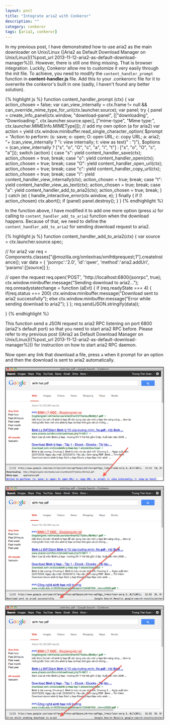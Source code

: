 ```yaml
---
layout: post
title: "Integrate aria2 with Conkeror"
description: ""
category: conkeror
tags: [aria2, conkeror]
---
```



In my previous post, I have demonstrated how to use aria2 as the main downloader
on Unix/Linux
([Aria2 as Default Download Manager on Unix/Linux]({%post_url 2013-11-12-aria2-as-default-download-manager%})).
However, there is still one thing missing. That is browser integration. Luckily,
Conkeror allow me to customize it very easily through the init file. To achieve,
you need to modify the `content_handler_prompt` function in
**content-handler.js** file. Add this to your .conkerorrc file for it to
overwrite the conkeror's built in one (sadly, I haven't found any better
solution).

{% highlight js %}
function content_handler_prompt (ctx) {
  var action_chosen = false;
  var can_view_internally = ctx.frame != null &&
    can_override_mime_type_for_uri(ctx.launcher.source);
  var panel;
  try {
    panel = create_info_panel(ctx.window, "download-panel",
                              [["downloading", "Downloading:", ctx.launcher.source.spec],
                               ["mime-type", "Mime type:", ctx.launcher.MIMEInfo.MIMEType]]);
    // add my own option (a for aria2)
    var action = yield ctx.window.minibuffer.read_single_character_option(
      $prompt = "Action to perform: (s: save; o: open; O: open URL; c: copy URL; a: aria2; "+
        (can_view_internally ? "i: view internally; t: view as text)" : ")"),
      $options = (can_view_internally ? ["s", "o", "O", "c", "a", "i", "t"] : ["s", "o", "O", "c", "a"]));
    switch (action) {
    case "s":
      yield content_handler_save(ctx);
      action_chosen = true;
      break;
    case "o":
      yield content_handler_open(ctx);
      action_chosen = true;
      break;
    case "O":
      yield content_handler_open_url(ctx);
      action_chosen = true;
      break;
    case "c":
      yield content_handler_copy_url(ctx);
      action_chosen = true;
      break;
    case "i":
      yield content_handler_view_internally(ctx);
      action_chosen = true;
      break;
    case "t":
      yield content_handler_view_as_text(ctx);
      action_chosen = true;
      break;
    case "a":
      yield content_handler_add_to_aria2(ctx);
      action_chosen = true;
      break;
    }
  } catch (e) {
    handle_interactive_error(ctx.window, e);
  } finally {
    if (! action_chosen)
      ctx.abort();
    if (panel)
      panel.destroy();
  }
}
{% endhighlight %}

<!-- more -->

In the function above, I have modified it to add one more option (press `a`)
for calling to `content_handler_add_to_aria2` function when the download
happens. Because of that, we need to define the `content_handler_add_to_aria2`
for sending download request to aria2.

{% highlight js %}
function content_handler_add_to_aria2(ctx) {
  var source = ctx.launcher.source.spec;

  // for aria2
  var req = Components.classes["@mozilla.org/xmlextras/xmlhttprequest;1"].createInstance();
  var data = {
    'jsonrpc':'2.0',
    'id':'qwer',
    'method':'aria2.addUri',
    'params':[[source]]
  };

  // open the request
  req.open('POST', "http://localhost:6800/jsonrpc", true);
  ctx.window.minibuffer.message("Sending download to aria2...");
  req.onreadystatechange = function (aEvt) {
    if (req.readyState === 4) {
      if(req.status === 200)
        ctx.window.minibuffer.message("Download sent to aria2 successfully");
      else
        ctx.window.minibuffer.message("Error while sending download to aria2");
    }
  };
  req.send(JSON.stringify(data));
  
}
{% endhighlight %}

This function send a JSON request to aria2 RPC listening on port 6800 (aria2's
default port) so that you need to start aria2 RPC before. Please refer to my
previous post
([Aria2 as Default Download Manager on Unix/Linux]({%post_url 2013-11-12-aria2-as-default-download-manager%}))
for instruction on how to start aria2 RPC daemon.

Now open any link that download a file, press `a` when it prompt for an option
and then the download is sent to aria2 automatically.

![Download prompt](/files/2014-03-12-integrate-aria2-with-conkeror/download.png)

![Download prompt](/files/2014-03-12-integrate-aria2-with-conkeror/success.png)

![Download prompt](/files/2014-03-12-integrate-aria2-with-conkeror/error.png)

